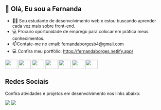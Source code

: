 ## 👋 Olá, Eu sou a Fernanda

- 👩‍🎓 Sou estudante de desenvolvimento web e estou buscando aprender cada vez mais sobre front-end.
- 💻 Procuro oportunidade de emprego para colocar em prática meus conhecimentos.
- 📫Contate-me no email: fernandaborgesb4@gmail.com
- 💻 Confira meu portfólio: https://fernandaborges.netlify.app/


<div style= "display: inline_block" >
<img src ="https://cdn.jsdelivr.net/gh/devicons/devicon/icons/html5/html5-original.svg" align="center" height="30" width="40"/>
<img src ="https://cdn.jsdelivr.net/gh/devicons/devicon/icons/css3/css3-original.svg" align="center" height="30" width="40"/>
<img src ="https://cdn.jsdelivr.net/gh/devicons/devicon/icons/javascript/javascript-original.svg" align="center" height="30" width="40"/>
<img src ="https://cdn.jsdelivr.net/gh/devicons/devicon/icons/nodejs/nodejs-original.svg" align="center" height="30" width="40"/>
<img src ="https://cdn.jsdelivr.net/gh/devicons/devicon/icons/react/react-original-wordmark.svg" align="center" height="30" width="40"/>
<img src ="https://cdn.jsdelivr.net/gh/devicons/devicon/icons/postgresql/postgresql-original.svg" align="center" height="30" width="40"/>
<img src ="https://cdn.jsdelivr.net/gh/devicons/devicon/icons/vscode/vscode-original.svg" align="center" height="30" width="40"/>
</div>
<h2>Redes Sociais</h2>
<p>Confira atividades e projetos em desenvolvimento nos links abaixo:</p>
<div style= "display: inline-block" >
  <a href="https://codepen.io/fernanda-borg3s" target="_blank"><img src="https://img.shields.io/badge/Codepen-000000?style=for-the-badge&logo=codepen&logoColor=white"/></a>
  <a href="https://www.linkedin.com/in/fernanda-borges-512b4a1b8/" target="_blank"><img src="https://img.shields.io/badge/LinkedIn-0077B5?style=for-the-badge&logo=linkedin&logoColor=white"/></a>

</div>
